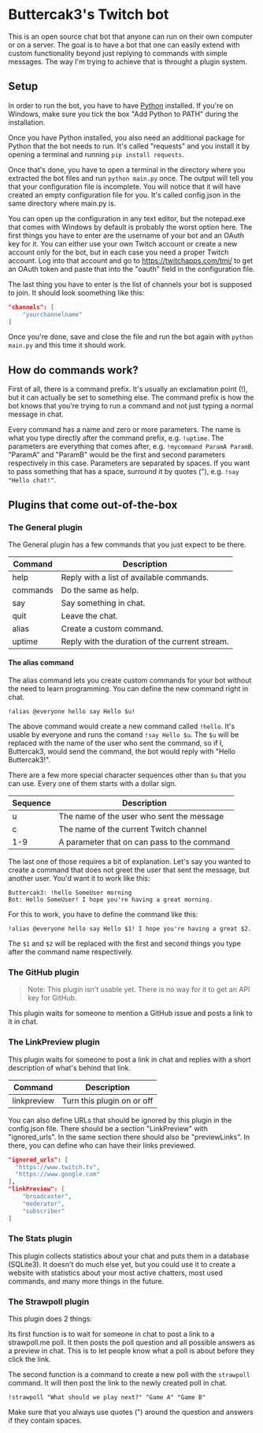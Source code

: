 # Buttercak3's Twitch bot

This is an open source chat bot that anyone can run on their own computer or
on a server. The goal is to have a bot that one can easily extend with custom
functionality beyond just replying to commands with simple messages. The way
I'm trying to achieve that is throught a plugin system.

## Setup

In order to run the bot, you have to have [Python](https://www.python.org)
installed. If you're on Windows, make sure you tick the box "Add Python to
PATH" during the installation.

Once you have Python installed, you also need an additional package for Python
that the bot needs to run. It's called "requests" and you install it by opening
a terminal and running `pip install requests`.

Once that's done, you have to open a terminal in the directory where you
extracted the bot files and run `python main.py` once. The output will tell you
that your configuration file is incomplete. You will notice that it will have
created an empty configuration file for you. It's called config.json in the
same directory where main.py is.

You can open up the configuration in any text editor, but the notepad.exe that
comes with Windows by default is probably the worst option here. The first
things you have to enter are the username of your bot and an OAuth key for it.
You can either use your own Twitch account or create a new account only for the
bot, but in each case you need a proper Twitch account. Log into that account
and go to https://twitchapps.com/tmi/ to get an OAuth token and paste that into
the "oauth" field in the configuration file.

The last thing you have to enter is the list of channels your bot is supposed
to join. It should look soomething like this:

```JSON
"channels": [
    "yourchannelname"
]
```

Once you're done, save and close the file and run the bot again with
`python main.py` and this time it should work.

## How do commands work?

First of all, there is a command prefix. It's usually an exclamation point (!),
but it can actually be set to something else. The command prefix is how the bot
knows that you're trying to run a command and not just typing a normal message
in chat.

Every command has a name and zero or more parameters. The name is what you
type directly after the command prefix, e.g. `!uptime`. The parameters are
everything that comes after, e.g. `!mycommand ParamA ParamB`. "ParamA" and
"ParamB" would be the first and second parameters respectively in this case.
Parameters are separated by spaces. If you want to pass something that has a
space, surround it by quotes ("), e.g. `!say "Hello chat!"`.

## Plugins that come out-of-the-box

### The General plugin

The General plugin has a few commands that you just expect to be there.

| Command | Description |
| ------- | ----------- |
| help | Reply with a list of available commands. |
| commands | Do the same as help. |
| say | Say something in chat. |
| quit | Leave the chat. |
| alias | Create a custom command. |
| uptime | Reply with the duration of the current stream. |

#### The alias command

The alias command lets you create custom commands for your bot without the need
to learn programming. You can define the new command right in chat.

```
!alias @everyone hello say Hello $u!
```

The above command would create a new command called `!hello`. It's usable by everyone and runs the comand `!say Hello $u`. The `$u` will be replaced with
the name of the user who sent the command, so if I, Buttercak3, would send the
command, the bot would reply with "Hello Buttercak3!".

There are a few more special character sequences other than `$u` that you can use. Every one of them starts with a dollar sign.

| Sequence | Description |
| -------- | ----------- |
| u | The name of the user who sent the message |
| c | The name of the current Twitch channel |
| 1-9 | A parameter that on can pass to the command |

The last one of those requires a bit of explanation. Let's say you wanted to
create a command that does not greet the user that sent the message, but
another user. You'd want it to work like this:

```
Buttercak3: !hello SomeUser morning
Bot: Hello SomeUser! I hope you're having a great morning.
```

For this to work, you have to define the command like this:

```
!alias @everyone hello say Hello $1! I hope you're having a great $2.
```

The `$1` and `$2` will be replaced with the first and second things you type
after the command name respectively.

### The GitHub plugin

> Note: This plugin isn't usable yet. There is no way for it to get an API key
> for GitHub.

This plugin waits for someone to mention a GitHub issue and posts a link to it
in chat.

### The LinkPreview plugin

This plugin waits for someone to post a link in chat and replies with a short
description of what's behind that link.

| Command | Description |
| ------- | ----------- |
| linkpreview | Turn this plugin on or off |

You can also define URLs that should be ignored by this plugin in the
config.json file. There should be a section "LinkPreview" with "ignored_urls". In the same section there should also be "previewLinks". In there, you can define who can have their links previewed.

```JSON
"ignored_urls": [
  "https://www.twitch.tv",
  "https://www.google.com"
],
"linkPreview": [
    "broadcaster",
    "moderator",
    "subscriber"
]
```

### The Stats plugin

This plugin collects statistics about your chat and puts them in a database (SQLite3). It doesn't do much else yet, but you could use it to create a
website with statistics about your most active chatters, most used commands,
and many more things in the future.

### The Strawpoll plugin

This plugin does 2 things:

Its first function is to wait for someone in chat to post a link to a
strawpoll.me poll. It then posts the poll question and all possible answers as
a preview in chat. This is to let people know what a poll is about before they
click the link.

The second function is a command to create a new poll with the `strawpoll`
command. It will then post the link to the newly created poll in chat.

```
!strawpoll "What should we play next?" "Game A" "Game B"
```

Make sure that you always use quotes (") around the question and answers if
they contain spaces.

